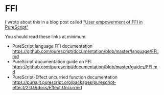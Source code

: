 # FFI

I wrote about this in a blog post called ["User empowerment of FFI in PureScript"](https://qiita.com/kimagure/items/0ce4d9d2792dd110ee45)

You should read these links at minimum:

* PureScript language FFI documentation <https://github.com/purescript/documentation/blob/master/language/FFI.md>
* PureScript documentation guide on FFI <https://github.com/purescript/documentation/blob/master/guides/FFI.md>
* PureScript-Effect uncurried function documentation <https://pursuit.purescript.org/packages/purescript-effect/2.0.0/docs/Effect.Uncurried>
